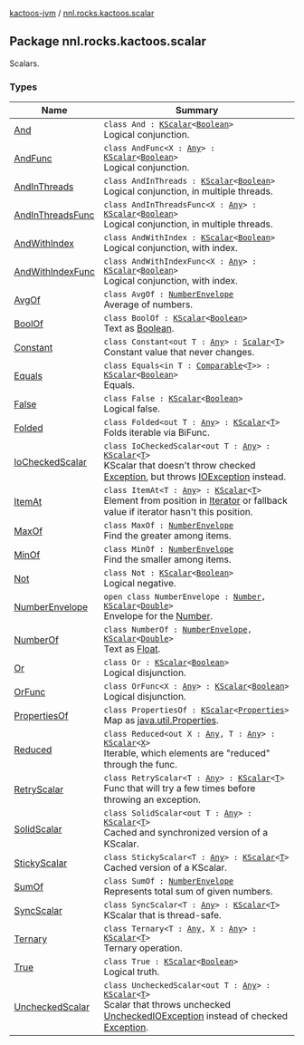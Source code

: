 [kactoos-jvm](../index.md) / [nnl.rocks.kactoos.scalar](./index.md)

## Package nnl.rocks.kactoos.scalar

Scalars.

### Types

| Name | Summary |
|---|---|
| [And](-and/index.md) | `class And : `[`KScalar`](../nnl.rocks.kactoos/-k-scalar.md)`<`[`Boolean`](https://kotlinlang.org/api/latest/jvm/stdlib/kotlin/-boolean/index.html)`>`<br>Logical conjunction. |
| [AndFunc](-and-func/index.md) | `class AndFunc<X : `[`Any`](https://kotlinlang.org/api/latest/jvm/stdlib/kotlin/-any/index.html)`> : `[`KScalar`](../nnl.rocks.kactoos/-k-scalar.md)`<`[`Boolean`](https://kotlinlang.org/api/latest/jvm/stdlib/kotlin/-boolean/index.html)`>`<br>Logical conjunction. |
| [AndInThreads](-and-in-threads/index.md) | `class AndInThreads : `[`KScalar`](../nnl.rocks.kactoos/-k-scalar.md)`<`[`Boolean`](https://kotlinlang.org/api/latest/jvm/stdlib/kotlin/-boolean/index.html)`>`<br>Logical conjunction, in multiple threads. |
| [AndInThreadsFunc](-and-in-threads-func/index.md) | `class AndInThreadsFunc<X : `[`Any`](https://kotlinlang.org/api/latest/jvm/stdlib/kotlin/-any/index.html)`> : `[`KScalar`](../nnl.rocks.kactoos/-k-scalar.md)`<`[`Boolean`](https://kotlinlang.org/api/latest/jvm/stdlib/kotlin/-boolean/index.html)`>`<br>Logical conjunction, in multiple threads. |
| [AndWithIndex](-and-with-index/index.md) | `class AndWithIndex : `[`KScalar`](../nnl.rocks.kactoos/-k-scalar.md)`<`[`Boolean`](https://kotlinlang.org/api/latest/jvm/stdlib/kotlin/-boolean/index.html)`>`<br>Logical conjunction, with index. |
| [AndWithIndexFunc](-and-with-index-func/index.md) | `class AndWithIndexFunc<X : `[`Any`](https://kotlinlang.org/api/latest/jvm/stdlib/kotlin/-any/index.html)`> : `[`KScalar`](../nnl.rocks.kactoos/-k-scalar.md)`<`[`Boolean`](https://kotlinlang.org/api/latest/jvm/stdlib/kotlin/-boolean/index.html)`>`<br>Logical conjunction, with index. |
| [AvgOf](-avg-of/index.md) | `class AvgOf : `[`NumberEnvelope`](-number-envelope/index.md)<br>Average of numbers. |
| [BoolOf](-bool-of/index.md) | `class BoolOf : `[`KScalar`](../nnl.rocks.kactoos/-k-scalar.md)`<`[`Boolean`](https://kotlinlang.org/api/latest/jvm/stdlib/kotlin/-boolean/index.html)`>`<br>Text as [Boolean](https://kotlinlang.org/api/latest/jvm/stdlib/kotlin/-boolean/index.html). |
| [Constant](-constant/index.md) | `class Constant<out T : `[`Any`](https://kotlinlang.org/api/latest/jvm/stdlib/kotlin/-any/index.html)`> : `[`Scalar`](../nnl.rocks.kactoos/-scalar/index.md)`<`[`T`](-constant/index.md#T)`>`<br>Constant value that never changes. |
| [Equals](-equals/index.md) | `class Equals<in T : `[`Comparable`](https://kotlinlang.org/api/latest/jvm/stdlib/kotlin/-comparable/index.html)`<`[`T`](-equals/index.md#T)`>> : `[`KScalar`](../nnl.rocks.kactoos/-k-scalar.md)`<`[`Boolean`](https://kotlinlang.org/api/latest/jvm/stdlib/kotlin/-boolean/index.html)`>`<br>Equals. |
| [False](-false/index.md) | `class False : `[`KScalar`](../nnl.rocks.kactoos/-k-scalar.md)`<`[`Boolean`](https://kotlinlang.org/api/latest/jvm/stdlib/kotlin/-boolean/index.html)`>`<br>Logical false. |
| [Folded](-folded/index.md) | `class Folded<out T : `[`Any`](https://kotlinlang.org/api/latest/jvm/stdlib/kotlin/-any/index.html)`> : `[`KScalar`](../nnl.rocks.kactoos/-k-scalar.md)`<`[`T`](-folded/index.md#T)`>`<br>Folds iterable via BiFunc. |
| [IoCheckedScalar](-io-checked-scalar/index.md) | `class IoCheckedScalar<out T : `[`Any`](https://kotlinlang.org/api/latest/jvm/stdlib/kotlin/-any/index.html)`> : `[`KScalar`](../nnl.rocks.kactoos/-k-scalar.md)`<`[`T`](-io-checked-scalar/index.md#T)`>`<br>KScalar that doesn't throw checked [Exception](https://kotlinlang.org/api/latest/jvm/stdlib/kotlin/-exception/index.html), but throws [IOException](http://docs.oracle.com/javase/8/docs/api/java/io/IOException.html) instead. |
| [ItemAt](-item-at/index.md) | `class ItemAt<T : `[`Any`](https://kotlinlang.org/api/latest/jvm/stdlib/kotlin/-any/index.html)`> : `[`KScalar`](../nnl.rocks.kactoos/-k-scalar.md)`<`[`T`](-item-at/index.md#T)`>`<br>Element from position in [Iterator](https://kotlinlang.org/api/latest/jvm/stdlib/kotlin.collections/-iterator/index.html) or fallback value if iterator hasn't this position. |
| [MaxOf](-max-of/index.md) | `class MaxOf : `[`NumberEnvelope`](-number-envelope/index.md)<br>Find the greater among items. |
| [MinOf](-min-of/index.md) | `class MinOf : `[`NumberEnvelope`](-number-envelope/index.md)<br>Find the smaller among items. |
| [Not](-not/index.md) | `class Not : `[`KScalar`](../nnl.rocks.kactoos/-k-scalar.md)`<`[`Boolean`](https://kotlinlang.org/api/latest/jvm/stdlib/kotlin/-boolean/index.html)`>`<br>Logical negative. |
| [NumberEnvelope](-number-envelope/index.md) | `open class NumberEnvelope : `[`Number`](https://kotlinlang.org/api/latest/jvm/stdlib/kotlin/-number/index.html)`, `[`KScalar`](../nnl.rocks.kactoos/-k-scalar.md)`<`[`Double`](https://kotlinlang.org/api/latest/jvm/stdlib/kotlin/-double/index.html)`>`<br>Envelope for the [Number](https://kotlinlang.org/api/latest/jvm/stdlib/kotlin/-number/index.html). |
| [NumberOf](-number-of/index.md) | `class NumberOf : `[`NumberEnvelope`](-number-envelope/index.md)`, `[`KScalar`](../nnl.rocks.kactoos/-k-scalar.md)`<`[`Double`](https://kotlinlang.org/api/latest/jvm/stdlib/kotlin/-double/index.html)`>`<br>Text as [Float](https://kotlinlang.org/api/latest/jvm/stdlib/kotlin/-float/index.html). |
| [Or](-or/index.md) | `class Or : `[`KScalar`](../nnl.rocks.kactoos/-k-scalar.md)`<`[`Boolean`](https://kotlinlang.org/api/latest/jvm/stdlib/kotlin/-boolean/index.html)`>`<br>Logical disjunction. |
| [OrFunc](-or-func/index.md) | `class OrFunc<X : `[`Any`](https://kotlinlang.org/api/latest/jvm/stdlib/kotlin/-any/index.html)`> : `[`KScalar`](../nnl.rocks.kactoos/-k-scalar.md)`<`[`Boolean`](https://kotlinlang.org/api/latest/jvm/stdlib/kotlin/-boolean/index.html)`>`<br>Logical disjunction. |
| [PropertiesOf](-properties-of/index.md) | `class PropertiesOf : `[`KScalar`](../nnl.rocks.kactoos/-k-scalar.md)`<`[`Properties`](http://docs.oracle.com/javase/8/docs/api/java/util/Properties.html)`>`<br>Map as [java.util.Properties](http://docs.oracle.com/javase/8/docs/api/java/util/Properties.html). |
| [Reduced](-reduced/index.md) | `class Reduced<out X : `[`Any`](https://kotlinlang.org/api/latest/jvm/stdlib/kotlin/-any/index.html)`, T : `[`Any`](https://kotlinlang.org/api/latest/jvm/stdlib/kotlin/-any/index.html)`> : `[`KScalar`](../nnl.rocks.kactoos/-k-scalar.md)`<`[`X`](-reduced/index.md#X)`>`<br>Iterable, which elements are "reduced" through the func. |
| [RetryScalar](-retry-scalar/index.md) | `class RetryScalar<T : `[`Any`](https://kotlinlang.org/api/latest/jvm/stdlib/kotlin/-any/index.html)`> : `[`KScalar`](../nnl.rocks.kactoos/-k-scalar.md)`<`[`T`](-retry-scalar/index.md#T)`>`<br>Func that will try a few times before throwing an exception. |
| [SolidScalar](-solid-scalar/index.md) | `class SolidScalar<out T : `[`Any`](https://kotlinlang.org/api/latest/jvm/stdlib/kotlin/-any/index.html)`> : `[`KScalar`](../nnl.rocks.kactoos/-k-scalar.md)`<`[`T`](-solid-scalar/index.md#T)`>`<br>Cached and synchronized version of a KScalar. |
| [StickyScalar](-sticky-scalar/index.md) | `class StickyScalar<T : `[`Any`](https://kotlinlang.org/api/latest/jvm/stdlib/kotlin/-any/index.html)`> : `[`KScalar`](../nnl.rocks.kactoos/-k-scalar.md)`<`[`T`](-sticky-scalar/index.md#T)`>`<br>Cached version of a KScalar. |
| [SumOf](-sum-of/index.md) | `class SumOf : `[`NumberEnvelope`](-number-envelope/index.md)<br>Represents total sum of given numbers. |
| [SyncScalar](-sync-scalar/index.md) | `class SyncScalar<T : `[`Any`](https://kotlinlang.org/api/latest/jvm/stdlib/kotlin/-any/index.html)`> : `[`KScalar`](../nnl.rocks.kactoos/-k-scalar.md)`<`[`T`](-sync-scalar/index.md#T)`>`<br>KScalar that is thread-safe. |
| [Ternary](-ternary/index.md) | `class Ternary<T : `[`Any`](https://kotlinlang.org/api/latest/jvm/stdlib/kotlin/-any/index.html)`, X : `[`Any`](https://kotlinlang.org/api/latest/jvm/stdlib/kotlin/-any/index.html)`> : `[`KScalar`](../nnl.rocks.kactoos/-k-scalar.md)`<`[`T`](-ternary/index.md#T)`>`<br>Ternary operation. |
| [True](-true/index.md) | `class True : `[`KScalar`](../nnl.rocks.kactoos/-k-scalar.md)`<`[`Boolean`](https://kotlinlang.org/api/latest/jvm/stdlib/kotlin/-boolean/index.html)`>`<br>Logical truth. |
| [UncheckedScalar](-unchecked-scalar/index.md) | `class UncheckedScalar<out T : `[`Any`](https://kotlinlang.org/api/latest/jvm/stdlib/kotlin/-any/index.html)`> : `[`KScalar`](../nnl.rocks.kactoos/-k-scalar.md)`<`[`T`](-unchecked-scalar/index.md#T)`>`<br>Scalar that throws unchecked [UncheckedIOException](http://docs.oracle.com/javase/8/docs/api/java/io/UncheckedIOException.html) instead of checked [Exception](https://kotlinlang.org/api/latest/jvm/stdlib/kotlin/-exception/index.html). |
